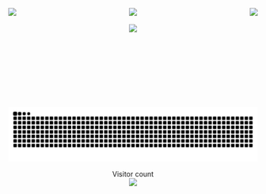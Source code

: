 <!-- @format -->

<!-- my stats -->
<p>
  <a href="#">
    <img height=200 align="left" src="https://my-stats-43gk.vercel.app/api?username=jakefrommars64&show_icons=true&theme=cobalt&hide=contribs,issues&show=discussions_answered&rank_icon=github&include_all_commits=true&card_width=1" />
  </a>
  <a href="#">
    <img height=200 align="right" src="https://my-stats-43gk.vercel.app/api/top-langs/?username=jakefrommars64&hide=html,scss,css&langs_count=8&layout=compact&theme=cobalt&card_width=150" />
  </a>
</p>
<!-- top langs -->
<p>
  
</p>
<!-- streak stats -->
<p align="center">
  <img height=202 src="https://github-readme-streak-stats-git-main-davids-projects-ad77adcc.vercel.app/?user=blocage&theme=cobalt"/>
</p>
<!-- trophies -->
<p align="center">
  <img height=97 src="https://github-profile-trophy.vercel.app/?username=jakefrommars64&theme=cobalt&no-frame=true&title=Stars,Followers,Commits&column=-1"/>
</p>
<!-- snake -->
<a href=#><img src="github-user-contribution.svg"></a>

<!-- visitor count -->
<p align="center">
  Visitor count<br>
  <img src="https://profile-counter.glitch.me/_jakefrommars64/count.svg" />
</p>

<!-- `github-user-contribution.svg` generated courtesy of [snk](https://platane.me/snk/) -->

